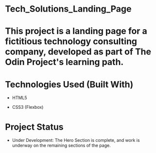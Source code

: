 # Tech_Solutions_Landing_Page
# This project is a landing page for a fictitious technology consulting company, developed as part of The Odin Project's learning path.

# Technologies Used (Built With)
- HTML5

- CSS3 (Flexbox)

# Project Status
- Under Development: The Hero Section is complete, and work is underway on the remaining sections of the page.